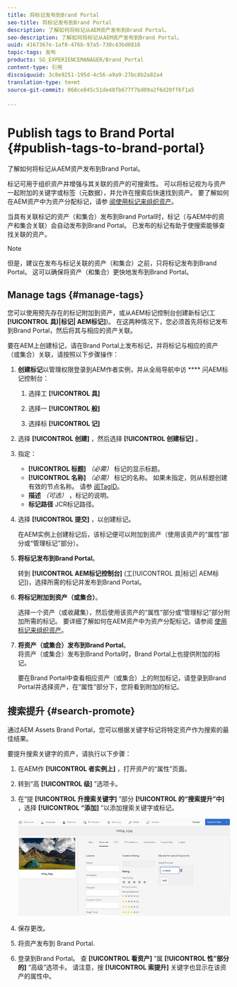 ```yaml
---
title: 将标记发布到Brand Portal
seo-title: 将标记发布到Brand Portal
description: 了解如何将标记从AEM资产发布到Brand Portal。
seo-description: 了解如何将标记从AEM资产发布到Brand Portal。
uuid: 4167367e-1af8-476b-97a5-730c43bd0816
topic-tags: 发布
products: SG_EXPERIENCEMANAGER/Brand_Portal
content-type: 引用
discoiquuid: 3c8e9251-195d-4c56-a9a9-27bc8b2a82a4
translation-type: tm+mt
source-git-commit: 068ce845c51de48fb677f7bd09a2f6d20ff6f1a5

---
```



# Publish tags to Brand Portal {#publish-tags-to-brand-portal}

了解如何将标记从AEM资产发布到Brand Portal。

标记可用于组织资产并增强与其关联的资产的可搜索性。 可以将标记视为与资产一起附加的关键字或标签（元数据），并允许在搜索后快速找到资产。 要了解如何在AEM资产中为资产分配标记，请参 [阅使用标记来组织资产](https://helpx.adobe.com/experience-manager/6-5/assets/using/organize-assets.html#Usetagstoorganizeassets)。

当具有关联标记的资产（和集合）发布到Brand Portal时，标记（与AEM中的资产和集合关联）会自动发布到Brand Portal。 已发布的标记有助于使搜索能够查找关联的资产。

>[!NOTE]
>
>但是，建议在发布与标记关联的资产（和集合）之前，只将标记发布到Brand Portal。 这可以确保将资产（和集合）更快地发布到Brand Portal。

## Manage tags {#manage-tags}

您可以使用预先存在的标记附加到资产，或从AEM标记控制台创建新标记(工&#x200B;**[!UICONTROL 具)|标记| AEM标记]**)。 在这两种情况下，您必须首先将标记发布到Brand Portal，然后将其与相应的资产关联。

要在AEM上创建标记，请在Brand Portal上发布标记，并将标记与相应的资产（或集合）关联，请按照以下步骤操作：

1. **创建标记**&#x200B;以管理权限登录到AEM作者实例，并从全局导航中访 **** 问AEM标记控制台：

   1. 选择工 **[!UICONTROL 具]**

   2. 选择一 **[!UICONTROL 般]**

   3. 选择标 **[!UICONTROL 记]**

2. 选择 **[!UICONTROL 创建]** ，然后选择 **[!UICONTROL 创建标记]** 。
3. 指定：

   * **[!UICONTROL 标题]**
      *（必需）* 标记的显示标题。
   * **[!UICONTROL 名称]**
      *（必需）* 标记的名称。 如果未指定，则从标题创建有效的节点名称。 请参 [阅TagID](https://helpx.adobe.com/experience-manager/6-5/sites/developing/using/framework.html#TagID)。
   * **描述**
      *（可选）* ，标记的说明。
   * **标记路径** JCR标记路径。

4. 选择 **[!UICONTROL 提交]** ，以创建标记。

   在AEM实例上创建标记后，该标记便可以附加到资产（使用该资产的“属性”部分或“管理标记”部分）。

5. **将标记发布到Brand Portal**。

   转到 **[!UICONTROL AEM标记控制台]** (工[!UICONTROL 具|标记| AEM标记])，选择所需的标记并发布到Brand Portal。

6. **将标记附加到资产（或集合）**。

   选择一个资产（或收藏集），然后使用该资产的“属性”部分或“管理标记”部分附加所需的标记。 要详细了解如何在AEM资产中为资产分配标记，请参阅 [使用标记来组织资产](https://helpx.adobe.com/experience-manager/6-5/assets/using/organize-assets.html#Usetagstoorganizeassets)。

7. **将资产（或集合）发布到Brand Portal**。\
   将资产（或集合）发布到Brand Portal时，Brand Portal上也提供附加的标记。

   要在Brand Portal中查看相应资产（或集合）上的附加标记，请登录到Brand Portal并选择资产，在“属性”部分下，您将看到附加的标记。

## 搜索提升 {#search-promote}

通过AEM Assets Brand Portal，您可以根据关键字标记将特定资产作为搜索的最佳结果。

要提升搜索关键字的资产，请执行以下步骤：

1. 在AEM作 **[!UICONTROL 者实例上]** ，打开资产的“属性”页面。
2. 转到“高 **[!UICONTROL 级]** ”选项卡。
3. 在“提 **[!UICONTROL 升搜索关键字]** ”部分 **[!UICONTROL 的“搜索提升”中]** ，选择 **[!UICONTROL “添加]** ”以添加搜索关键字或标记。

   ![](assets/search-promote.png)

4. 保存更改。
5. 将资产发布到 Brand Portal.
6. 登录到Brand Portal。 查 **[!UICONTROL 看资产]** “属 **[!UICONTROL 性”部分的]** “高级”选项卡。
请注意，搜 **[!UICONTROL 索提升]** 关键字也显示在该资产的属性中。
